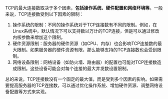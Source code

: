 TCP的最大连接数取决于多个因素，**包括操作系统、硬件配置和网络环境等**。一般来说，TCP连接数受到以下因素的限制：

1. 操作系统的限制：不同的操作系统对于TCP连接数有不同的限制。例如，在Linux系统中，默认情况下可以支持数以万计的TCP连接，但是可以通过修改内核参数来增加这个限制。
2. 硬件资源限制：服务器的硬件资源（如CPU、内存）也会影响TCP连接数的最大限制。如果服务器的硬件资源有限，那么能够支持的TCP连接数也会受到限制。
3. 网络设备限制：网络设备（如防火墙、路由器）的配置也可能对TCP连接数造成限制。这些设备可能会对每个连接的最大并发数设置限制。

总的来说，TCP连接数没有一个固定的最大值，而是受到多个因素的影响。如果需要提高服务器的TCP连接数，可以通过优化操作系统、增加硬件资源、调整网络设备配置等方式来实现。
